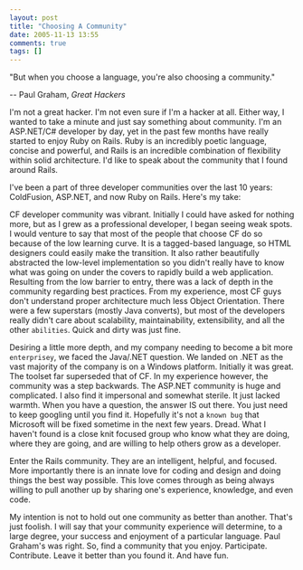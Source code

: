 ```yaml
---
layout: post
title: "Choosing A Community"
date: 2005-11-13 13:55
comments: true
tags: []
---
```

"But when you choose a language, you're also choosing a community."

-- Paul Graham, _Great Hackers_

I'm not a great hacker. I'm not even sure if I'm a hacker at all. Either way, I wanted to take a minute and just say something about community. I'm an ASP.NET/C# developer by day, yet in the past few months have really started to enjoy Ruby on Rails. Ruby is an incredibly poetic language, concise and powerful, and Rails is an incredible combination of flexibility within solid architecture. I'd like to speak about the community that I found around Rails.

I've been a part of three developer communities over the last 10 years: ColdFusion, ASP.NET, and now Ruby on Rails. Here's my take:

CF developer community was vibrant. Initially I could have asked for nothing more, but as I grew as a professional developer, I began seeing weak spots. I would venture to say that most of the people that choose CF do so because of the low learning curve. It is a tagged-based language, so HTML designers could easily make the transition. It also rather beautifully abstracted the low-level implementation so you didn't really have to know what was going on under the covers to rapidly build a web application. Resulting from the low barrier to entry, there was a lack of depth in the community regarding best practices. From my experience, most CF guys don't understand proper architecture much less Object Orientation. There were a few superstars (mostly Java converts), but most of the developers really didn't care about scalability, maintainability, extensibility, and all the other `abilities`. Quick and dirty was just fine.

Desiring a little more depth, and my company needing to become a bit more `enterprisey`, we faced the Java/.NET question. We landed on .NET as the vast majority of the company is on a Windows platform. Initially it was great. The toolset far superseded that of CF. In my experience however, the community was a step backwards. The ASP.NET community is huge and complicated. I also find it impersonal and somewhat sterile. It just lacked warmth. When you have a question, the answer IS out there. You just need to keep googling until you find it. Hopefully it's not a `known bug` that Microsoft will be fixed sometime in the next few years. Dread. What I haven't found is a close knit focused group who know what they are doing, where they are going, and are willing to help others grow as a developer.

Enter the Rails community. They are an intelligent, helpful, and focused. More importantly there is an innate love for coding and design and doing things the best way possible. This love comes through as being always willing to pull another up by sharing one's experience, knowledge, and even code. 

My intention is not to hold out one community as better than another. That's just foolish. I will say that your community experience will determine, to a large degree, your success and enjoyment of a particular language. Paul Graham's was right. So, find a community that you enjoy. Participate. Contribute. Leave it better than you found it. And have fun.
